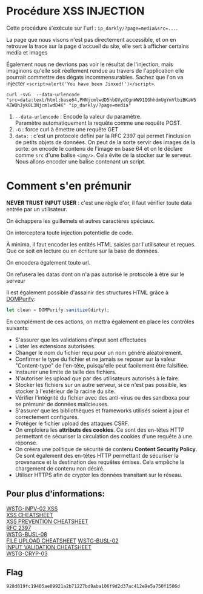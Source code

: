 # Procédure XSS INJECTION 

Cette procédure s'exécute sur l'url : `ip_darkly/?page=media&src=...`.

La page que nous visons n'est pas directement accessible, et on en
retrouve la trace sur la page d'accueil du site, elle sert à afficher
certains media et images

Également nous ne devrions pas voir le résultat de l'injection, mais
imaginons qu'elle soit réellement rendue au travers de l'application elle pourrait commettre des dégats incommensurables. Sachez que l'on va injecter `<script>alert('You have been Jinxed!')</script>`.

`curl -svG  --data-urlencode "src=data:text/html;base64,PHNjcmlwdD5hbGVydCgnWW91IGhhdmUgYmVlbiBKaW54ZWQhJyk8L3NjcmlwdD4K" "ip_darkly/?page=media"`

1. `--data-urlencode` : Encode la valeur du paramètre.   
Paramètre automatiquement la requête comme une requête POST.
2. `-G` : force curl à émettre une requête GET
3. `data:` : c'est un protocole défini par la RFC 2397 qui permet
   l'inclusion de petits objets de données. On peut de la sorte servir
   des images de la sorte: on encode le contenu de l'image en base 64 et
   on le déclare comme `src` d'une balise `<img/>`. Cela évite de la
   stocker sur le serveur.  
   Nous allons encoder une balise contenant un script.

# Comment s'en prémunir

**NEVER TRUST INPUT USER** : c'est une règle d'or, il faut vérifier
toute data entrée par un utilisateur.

On échappera les guillemets et
autres caractères spéciaux. 

On interceptera toute injection potentielle
de code. 

À minima, il faut encoder les entités HTML saisies par l'utilisateur
et reçues. Que ce soit en lecture ou en écriture sur la base de données.

On encodera également toute url.

On refusera les datas dont on n'a pas autorisé le protocole à être sur
le serveur

Il est également possible d'assainir des structures HTML grâce à
[DOMPurify](https://github.com/cure53/DOMPurify):

```javascript
let clean = DOMPurify.sanitize(dirty);
```

En complément de ces actions, on mettra également en place les contrôles suivants:   

- S'assurer que les validations d'input sont effectuées
- Lister les extensions autorisées.
- Changer le nom du fichier reçu pour un nom généré aléatoirement.
- Confirmer le type du fichier et ne jamais se reposer sur la valeur
  "Content-type" de l'en-tête, puisqu'elle peut facilement être
  falsifiée.
- Instaurer une limite de taille des fichiers.
- N'autoriser les upload que par des utilisateurs autorisés à le faire.
- Stocker les fichiers sur un autre serveur, si ce n'est pas possible,
  les stocker à l'extérieur de la racine du site.
- Vérifier l'intégrité du fichier avec des anti-virus ou des sandboxa
  pour se prémunir de données malicieuses.
- S'assurer que les bibliothèques et frameworks utilisés soient à jour
  et correctement configurés.
- Protéger le fichier upload des attaques CSRF.
- On emploiera les **attributs des cookies**. Ce sont des en-têtes HTTP
  permettant de sécuriser la circulation des cookies d'une requête à une
  réponse.
- On créera une politique de sécurité de contenu **Content Security
  Policy**. Ce sont également des en-têtes HTTP permettant de sécuriser
  la provenance et la destination des requêtes émises. Cela empêche le
  chargement de contenu non désiré.
- Utiliser HTTPS afin de crypter les données transitant sur le réseau.

## Pour plus d'informations:  
[WSTG-INPV-02 XSS](https://github.com/clallier94/wstg-translation-fr/blob/main/4-Web_Application_Security_Testing/07-Input_Validation_Testing/02-Testing_for_Stored_Cross_Site_Scripting.md)   
[XSS CHEATSHEET](https://cheatsheetseries.owasp.org/cheatsheets/XSS_Filter_Evasion_Cheat_Sheet.html)   
[XSS PREVENTION CHEATSHEET](https://cheatsheetseries.owasp.org/cheatsheets/Cross_Site_Scripting_Prevention_Cheat_Sheet.html)   
[RFC 2397](https://datatracker.ietf.org/doc/html/rfc2397)   
[WSTG-BUSL-08](https://github.com/clallier94/wstg-translation-fr/blob/main/4-Web_Application_Security_Testing/10-Business_Logic_Testing/08-Test_Upload_of_Unexpected_File_Types.md)   
[FILE UPLOAD CHEATSHEET]( https://cheatsheetseries.owasp.org/cheatsheets/File_Upload_Cheat_Sheet.html)
[WSTG-BUSL-02](https://github.com/clallier94/wstg-translation-fr/blob/main/4-Web_Application_Security_Testing/10-Business_Logic_Testing/02-Test_Ability_to_Forge_Requests.md)   
[INPUT VALIDATION CHEATSHEET](https://cheatsheetseries.owasp.org/cheatsheets/Input_Validation_Cheat_Sheet.html)   
[WSTG-CRYP-03](https://github.com/clallier94/wstg-translation-fr/blob/0d20f06e3195a81fd07c9294207dd80ba7710e55/4-Web_Application_Security_Testing/09-Testing_for_Weak_Cryptography/03-Testing_for_Sensitive_Information_Sent_via_Unencrypted_Channels.md)    

## Flag
```text
928d819fc19405ae09921a2b71227bd9aba106f9d2d37ac412e9e5a750f1506d
```
